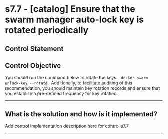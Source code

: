 # s7.7 - \[catalog\] Ensure that the swarm manager auto-lock key is rotated periodically

## Control Statement

## Control Objective

You should run the command below to rotate the keys.  ```  docker swarm unlock-key --rotate  ```  Additionally, to facilitate auditing of this recommendation, you should maintain key rotation records and ensure that you establish a pre-defined frequency for key rotation.

______________________________________________________________________

## What is the solution and how is it implemented?

Add control implementation description here for control s7.7

______________________________________________________________________
